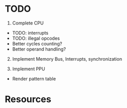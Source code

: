 # TODO
1. Complete CPU
- TODO: interrupts
- TODO: illegal opcodes
- Better cycles counting?
- Better operand handling?

2. Implement Memory Bus, Interrupts, synchronization

3. Implement PPU
- Render pattern table

# Resources
